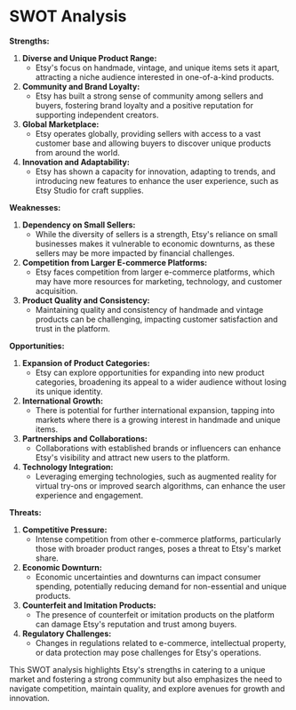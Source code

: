 # SWOT Analysis

**Strengths:**

1. **Diverse and Unique Product Range:**
   * Etsy's focus on handmade, vintage, and unique items sets it apart, attracting a niche audience interested in one-of-a-kind products.
2. **Community and Brand Loyalty:**
   * Etsy has built a strong sense of community among sellers and buyers, fostering brand loyalty and a positive reputation for supporting independent creators.
3. **Global Marketplace:**
   * Etsy operates globally, providing sellers with access to a vast customer base and allowing buyers to discover unique products from around the world.
4. **Innovation and Adaptability:**
   * Etsy has shown a capacity for innovation, adapting to trends, and introducing new features to enhance the user experience, such as Etsy Studio for craft supplies.

**Weaknesses:**

1. **Dependency on Small Sellers:**
   * While the diversity of sellers is a strength, Etsy's reliance on small businesses makes it vulnerable to economic downturns, as these sellers may be more impacted by financial challenges.
2. **Competition from Larger E-commerce Platforms:**
   * Etsy faces competition from larger e-commerce platforms, which may have more resources for marketing, technology, and customer acquisition.
3. **Product Quality and Consistency:**
   * Maintaining quality and consistency of handmade and vintage products can be challenging, impacting customer satisfaction and trust in the platform.

**Opportunities:**

1. **Expansion of Product Categories:**
   * Etsy can explore opportunities for expanding into new product categories, broadening its appeal to a wider audience without losing its unique identity.
2. **International Growth:**
   * There is potential for further international expansion, tapping into markets where there is a growing interest in handmade and unique items.
3. **Partnerships and Collaborations:**
   * Collaborations with established brands or influencers can enhance Etsy's visibility and attract new users to the platform.
4. **Technology Integration:**
   * Leveraging emerging technologies, such as augmented reality for virtual try-ons or improved search algorithms, can enhance the user experience and engagement.

**Threats:**

1. **Competitive Pressure:**
   * Intense competition from other e-commerce platforms, particularly those with broader product ranges, poses a threat to Etsy's market share.
2. **Economic Downturn:**
   * Economic uncertainties and downturns can impact consumer spending, potentially reducing demand for non-essential and unique products.
3. **Counterfeit and Imitation Products:**
   * The presence of counterfeit or imitation products on the platform can damage Etsy's reputation and trust among buyers.
4. **Regulatory Challenges:**
   * Changes in regulations related to e-commerce, intellectual property, or data protection may pose challenges for Etsy's operations.

This SWOT analysis highlights Etsy's strengths in catering to a unique market and fostering a strong community but also emphasizes the need to navigate competition, maintain quality, and explore avenues for growth and innovation.
